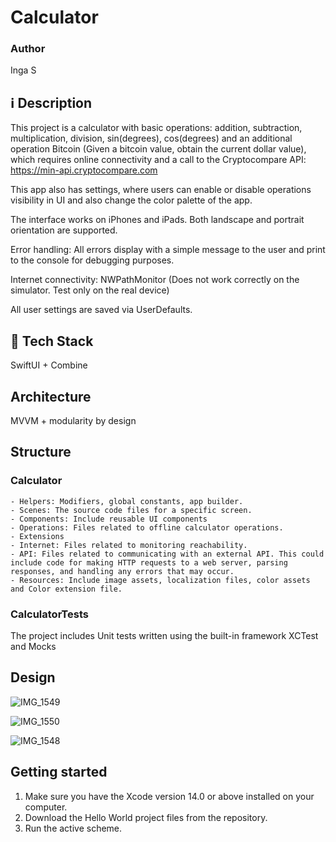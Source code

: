 # Calculator

### Author
Inga S

## ℹ️ Description
This project is a calculator with basic operations: addition, subtraction, multiplication, division, sin(degrees), cos(degrees) and an additional operation Bitcoin (Given a bitcoin value, obtain the current dollar value), which requires online connectivity and a call to the Cryptocompare API: https://min-api.cryptocompare.com

This app also has settings, where users can enable or disable operations visibility in UI and also change the color palette of the app. 

The interface works on iPhones and iPads. Both landscape and portrait orientation are supported.

Error handling: All errors display with a simple message to the user and print to the console for debugging purposes.

Internet connectivity: NWPathMonitor (Does not work correctly on the simulator. Test only on the real device)

All user settings are saved via UserDefaults.

## 📲 Tech Stack
SwiftUI + Combine

## Architecture
MVVM + modularity by design

## Structure
### Calculator
    - Helpers: Modifiers, global constants, app builder.
    - Scenes: The source code files for a specific screen.
    - Components: Include reusable UI components
    - Operations: Files related to offline calculator operations.
    - Extensions
    - Internet: Files related to monitoring reachability.
    - API: Files related to communicating with an external API. This could include code for making HTTP requests to a web server, parsing responses, and handling any errors that may occur.
    - Resources: Include image assets, localization files, color assets and Color extension file.

### CalculatorTests
The project includes Unit tests written using the built-in framework XCTest and Mocks

## Design
![IMG_1549](https://github.com/IngaSeagull/Calculator/assets/16067642/a74ded10-1932-4374-905a-9794c9c4b01e)

![IMG_1550](https://github.com/IngaSeagull/Calculator/assets/16067642/26a34583-0b38-4e53-96fa-d0a44e14eff8)

![IMG_1548](https://github.com/IngaSeagull/Calculator/assets/16067642/a59bda59-36f4-4727-b0e1-3dc52883d863)

## Getting started
1. Make sure you have the Xcode version 14.0 or above installed on your computer.
2. Download the Hello World project files from the repository.
3. Run the active scheme.

